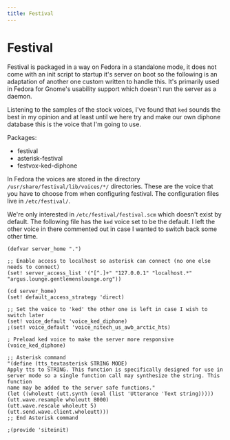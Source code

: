 ```yaml
---
title: Festival
---
```


# Festival

Festival is packaged in a way on Fedora in a standalone mode, it does not come
with an init script to startup it's server on boot so the following is an
adaptation of another one custom written to handle this. It's primarily used in
Fedora for Gnome's usability support which doesn't run the server as a daemon.

Listening to the samples of the stock voices, I've found that `ked` sounds the
best in my opinion and at least until we here try and make our own diphone
database this is the voice that I'm going to use.

Packages:

* festival
* asterisk-festival
* festvox-ked-diphone

In Fedora the voices are stored in the directory
`/usr/share/festival/lib/voices/*/` directories. These are the voice that you
have to choose from when configuring festival. The configuration files live in
`/etc/festival/`.

We're only interested in `/etc/festival/festival.scm` which doesn't exist by
default. The following file has the `ked` voice set to be the default. I left
the other voice in there commented out in case I wanted to switch back some
other time.

```
(defvar server_home ".")

;; Enable access to localhost so asterisk can connect (no one else needs to connect)
(set! server_access_list '("[^.]+" "127.0.0.1" "localhost.*" "argus.lounge.gentlemenslounge.org"))

(cd server_home)
(set! default_access_strategy 'direct)

;; Set the voice to 'ked' the other one is left in case I wish to switch later
(set! voice_default 'voice_ked_diphone)
;(set! voice_default 'voice_nitech_us_awb_arctic_hts)

; Preload ked voice to make the server more responsive
(voice_ked_diphone)

;; Asterisk command
"(define (tts_textasterisk STRING MODE)
Apply tts to STRING. This function is specifically designed for use in
server mode so a single function call may synthesize the string. This function
name may be added to the server safe functions."
(let ((wholeutt (utt.synth (eval (list 'Utterance 'Text string)))))
(utt.wave.resample wholeutt 8000)
(utt.wave.rescale wholeutt 5)
(utt.send.wave.client.wholeutt)))
;; End Asterisk command

;(provide 'siteinit)
```

